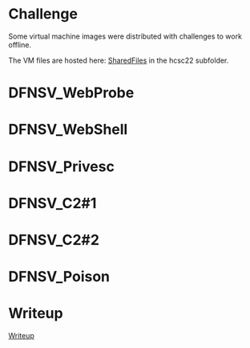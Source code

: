 # Challenge

Some virtual machine images were distributed with challenges to work offline.

The VM files are hosted here: [SharedFiles](/SharedFiles.md) in the hcsc22 subfolder.

# DFNSV_WebProbe

# DFNSV_WebShell

# DFNSV_Privesc

# DFNSV_C2#1

# DFNSV_C2#2

# DFNSV_Poison

# Writeup

[Writeup](WRITEUP.md)
